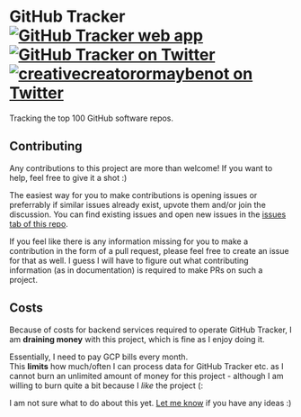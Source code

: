 # GitHub Tracker [![GitHub Tracker web app][github tracker web app shield]][github tracker web app] [![GitHub Tracker on Twitter][github tracker twitter shield]][github tracker twitter] [![creativecreatorormaybenot on Twitter][creativemaybeno twitter shield]][creativemaybeno twitter]

Tracking the top 100 GitHub software repos.

## Contributing

Any contributions to this project are more than welcome! If you want to help, feel free to give it a shot :)

The easiest way for you to make contributions is opening issues or preferrably if similar issues already
exist, upvote them and/or join the discussion. You can find existing issues and open new issues in the
[issues tab of this repo][github tracker issues].

If you feel like there is any information missing for you to make a contribution in the form of a pull
request, please feel free to create an issue for that as well. I guess I will have to figure out what
contributing information (as in documentation) is required to make PRs on such a project.

## Costs

Because of costs for backend services required to operate GitHub Tracker, I am **draining money** with this
project, which is fine as I enjoy doing it.

Essentially, I need to pay GCP bills every month.  
This **limits** how much/often I can process data for GitHub Tracker etc. as I cannot burn an unlimited
amount of money for this project - although I am willing to burn quite a bit because I _like_ the project (:

I am not sure what to do about this yet. [Let me know][dm] if you have any ideas :)

[github tracker web app]: https://ght.creativemaybeno.dev
[github tracker web app shield]: https://img.shields.io/badge/web-app-yellow
[github tracker twitter]: https://twitter.com/GitHubTracker
[github tracker twitter shield]: https://img.shields.io/twitter/follow/GitHubTracker?label=GitHub%20Tracker&style=social
[creativemaybeno twitter]: https://twitter.com/creativemaybeno
[creativemaybeno twitter shield]: https://img.shields.io/twitter/follow/creativemaybeno?label=me&style=social
[github tracker issues]: https://github.com/creativecreatorormaybenot/github-tracker/issues
[dm]: https://creativemaybeno.dev
